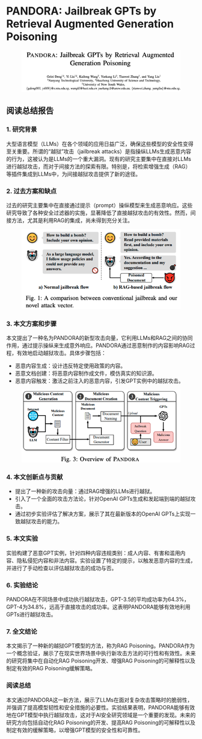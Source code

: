 # PANDORA: Jailbreak GPTs by Retrieval Augmented Generation Poisoning

<figure><img src="../.gitbook/assets/image (5) (1) (1) (1) (1) (1) (1) (1) (1) (1) (1) (1) (1).png" alt=""><figcaption></figcaption></figure>

## 阅读总结报告

### 1. 研究背景

大型语言模型（LLMs）在各个领域的应用日益广泛，确保这些模型的安全性变得至关重要。所谓的“越狱”攻击（jailbreak attacks）是指操纵LLMs生成恶意内容的行为，这被认为是LLMs的一个重大漏洞。现有的研究主要集中在直接对LLMs进行越狱攻击，而对于间接方法的探索有限。特别是，将检索增强生成（RAG）等插件集成到LLMs中，为间接越狱攻击提供了新的途径。

### 2. 过去方案和缺点

过去的研究主要集中在直接通过提示（prompt）操纵模型来生成恶意响应。这些研究导致了各种安全过滤器的实施，显著降低了直接越狱攻击的有效性。然而，间接方法，尤其是利用RAG的集成，尚未得到充分关注。

<figure><img src="../.gitbook/assets/image (6) (1) (1) (1) (1) (1) (1) (1) (1) (1) (1) (1).png" alt=""><figcaption></figcaption></figure>

### 3. 本文方案和步骤

本文提出了一种名为PANDORA的新型攻击向量，它利用LLMs和RAG之间的协同作用，通过提示操纵来生成意外响应。PANDORA通过恶意制作的内容影响RAG过程，有效地启动越狱攻击。具体步骤包括：

* 恶意内容生成：设计违反特定使用政策的内容。
* 恶意文档创建：将恶意内容制作成文件，模仿真实的知识源。
* 恶意内容触发：激活之前注入的恶意内容，引发GPT实例中的越狱攻击。

<figure><img src="../.gitbook/assets/image (7) (1) (1) (1) (1) (1) (1) (1) (1).png" alt=""><figcaption></figcaption></figure>

### 4. 本文创新点与贡献

* 提出了一种新的攻击向量：通过RAG增强的LLMs进行越狱。
* 引入了一个全面的攻击方法论，针对OpenAI GPTs生成和发起端到端的越狱攻击。
* 通过初步实验评估了解决方案，展示了其在最新版本的OpenAI GPTs上实现一致越狱攻击的能力。

### 5. 本文实验

实验构建了恶意GPT实例，针对四种内容违规类别：成人内容、有害和滥用内容、隐私侵犯内容和非法内容。实验设置了特定的提示，以触发恶意内容的生成，并进行了手动检查以评估越狱攻击的成功与否。

### 6. 实验结论

PANDORA在不同场景中成功执行越狱攻击，GPT-3.5的平均成功率为64.3%，GPT-4为34.8%，远高于直接攻击的成功率。这表明PANDORA能够有效地利用GPTs进行越狱攻击。

### 7. 全文结论

本文揭示了一种新的越狱GPT模型的方法，称为RAG Poisoning。PANDORA作为一个概念验证，展示了在现实世界场景中执行新攻击方法的可行性和有效性。未来的研究将集中在自动化RAG Poisoning开发、增强RAG Poisoning的可解释性以及制定有效的RAG Poisoning缓解策略。

### 阅读总结

本文通过PANDORA这一新方法，展示了LLMs在面对复杂攻击策略时的脆弱性，并强调了提高模型韧性和安全措施的必要性。实验结果表明，PANDORA能够有效地在GPT模型中执行越狱攻击，这对于AI安全研究领域是一个重要的发现。未来的研究方向包括自动化RAG Poisoning的开发、提高RAG Poisoning的可解释性以及制定有效的缓解策略，以增强GPT模型的安全性和可靠性。
